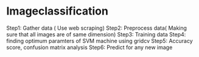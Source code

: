 # Imageclassification
Step1: Gather data ( Use web scraping)
Step2: Preprocess data( Making sure that all images are of same dimension)
Step3: Training data
Step4: finding optimum paramters of SVM machine using gridcv
Step5: Accuracy score, confusion matrix analysis
Step6: Predict for any new image
